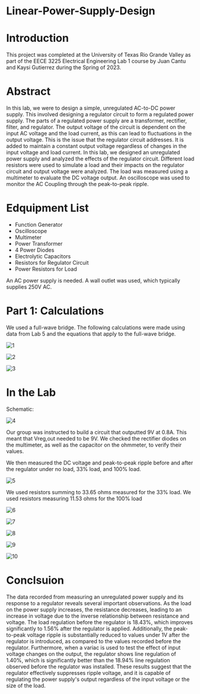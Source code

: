 # Linear-Power-Supply-Design

# Introduction
This project was completed at the University of Texas Rio Grande Valley as part of the EECE 3225 Electrical Engineering Lab 1 course by Juan Cantu and Kaysi Gutierrez during the Spring of 2023.

# Abstract
In this lab, we were to design a simple, unregulated AC-to-DC power supply. This involved designing a regulator circuit to form a regulated power supply. The parts of a regulated power supply are a transformer, rectifier, filter, and regulator. The output voltage of the circuit is dependent on the input AC voltage and the load current, as this can lead to fluctuations in the output voltage. This is the issue that the regulator circuit addresses. It is added to maintain a constant output voltage regardless of changes in the input voltage and load current. In this lab, we designed an unregulated power supply and analyzed the effects of the regulator circuit. Different load resistors were used to simulate a load and their impacts on the regulator circuit and output voltage were analyzed. The load was measured using a multimeter to evaluate the DC voltage output. An oscilloscope was used to monitor the AC Coupling through the peak-to-peak ripple.

# Edquipment List
- Function Generator
- Oscilloscope
- Multimeter
- Power Transformer
- 4 Power Diodes
- Electrolytic Capacitors
- Resistors for Regulator Circuit
- Power Resistors for Load

An AC power supply is needed. A wall outlet was used, which typically supplies 250V AC.

# Part 1: Calculations
We used a full-wave bridge. The following calculations were made using data from Lab 5 and
the equations that apply to the full-wave bridge.

![1](https://github.com/JuanCantu1/Linear-Power-Supply-Design/assets/109363196/c4b83b9f-45b5-4d2b-8e0c-a184cb679be9)

![2](https://github.com/JuanCantu1/Linear-Power-Supply-Design/assets/109363196/26152b5d-0059-4f9e-8359-ffdacf6a4166)

![3](https://github.com/JuanCantu1/Linear-Power-Supply-Design/assets/109363196/ecf05a67-1f69-4e6e-bb7b-865802b51be6)

# In the Lab

Schematic:

![4](https://github.com/JuanCantu1/Linear-Power-Supply-Design/assets/109363196/a9a7b8ef-2d5d-4144-b79f-8c43e0291799)

Our group was instructed to build a circuit that outputted 9V at 0.8A. This meant that Vreg,out
needed to be 9V. We checked the rectifier diodes on the multimeter, as well as the capacitor on
the ohmmeter, to verify their values.

We then measured the DC voltage and peak-to-peak ripple before and after the regulator under
no load, 33% load, and 100% load.

![5](https://github.com/JuanCantu1/Linear-Power-Supply-Design/assets/109363196/63d7b3e3-5ccb-4ca9-8576-aad4701ed3a8)

We used resistors summing to 33.65 ohms measured for the 33% load. We used resistors
measuring 11.53 ohms for the 100% load

![6](https://github.com/JuanCantu1/Linear-Power-Supply-Design/assets/109363196/d7f9032a-0086-43dc-807f-350c8b9c089a)

![7](https://github.com/JuanCantu1/Linear-Power-Supply-Design/assets/109363196/f2ee48fe-f5ee-4b1d-a589-5ec8733dba01)

![8](https://github.com/JuanCantu1/Linear-Power-Supply-Design/assets/109363196/81896b73-ffaa-4a8d-872b-4837e558b143)

![9](https://github.com/JuanCantu1/Linear-Power-Supply-Design/assets/109363196/d6a28a87-5652-4359-9227-5f0f567e68db)

![10](https://github.com/JuanCantu1/Linear-Power-Supply-Design/assets/109363196/81b460d0-cbdd-49a4-bad6-cf900e6cca02)

# Conclsuion
The data recorded from measuring an unregulated power supply and its response to a regulator reveals several important observations. As the load on the power supply increases, the resistance decreases, leading to an increase in voltage due to the inverse relationship between resistance and voltage. The load regulation before the regulator is 18.43%, which improves significantly to 1.56% after the regulator is applied. Additionally, the peak-to-peak voltage ripple is substantially reduced to values under 1V after the regulator is introduced, as compared to the values recorded before the regulator. Furthermore, when a variac is used to test the effect of input voltage changes on the output, the regulator shows line regulation of 1.40%, which is significantly better than the 18.94% line regulation observed before the regulator was installed. These results suggest that the regulator effectively suppresses ripple voltage, and it is capable of regulating the power supply's output regardless of the input voltage or the size of the load.
